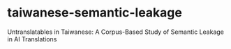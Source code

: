 # taiwanese-semantic-leakage
Untranslatables in Taiwanese: A Corpus-Based Study of Semantic Leakage in AI Translations
